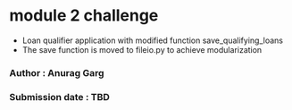 # module 2 challenge
- Loan qualifier application with modified function save_qualifying_loans
- The save function is moved to fileio.py to achieve modularization
### Author : Anurag Garg
### Submission date : TBD
